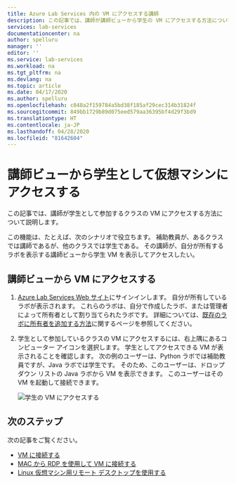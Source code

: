 ```yaml
---
title: Azure Lab Services 内の VM にアクセスする講師
description: この記事では、講師が講師ビューから学生の VM にアクセスする方法について説明します。 たとえば、補助教員があるクラスの講師になり、他のクラスで学生になることがあります。
services: lab-services
documentationcenter: na
author: spelluru
manager: ''
editor: ''
ms.service: lab-services
ms.workload: na
ms.tgt_pltfrm: na
ms.devlang: na
ms.topic: article
ms.date: 04/17/2020
ms.author: spelluru
ms.openlocfilehash: c048a2f159784a5bd38f185af29cec314b31824f
ms.sourcegitcommit: 849bb1729b89d075eed579aa36395bf4d29f3bd9
ms.translationtype: HT
ms.contentlocale: ja-JP
ms.lasthandoff: 04/28/2020
ms.locfileid: "81642604"
---
```

# <a name="access-virtual-machines-as-a-student-from-the-instructor-view"></a>講師ビューから学生として仮想マシンにアクセスする
この記事では、講師が学生として参加するクラスの VM にアクセスする方法について説明します。 

この機能は、たとえば、次のシナリオで役立ちます。 補助教員が、あるクラスでは講師であるが、他のクラスでは学生である。 その講師が、自分が所有するラボを表示する講師ビューから学生 VM を表示してアクセスしたい。 

## <a name="access-vms-from-instructor-view"></a>講師ビューから VM にアクセスする

1. [Azure Lab Services Web サイト](https://labs.azure.com)にサインインします。 自分が所有しているラボが表示されます。 これらのラボは、自分で作成したラボ、または管理者によって所有者として割り当てられたラボです。 詳細については、[既存のラボに所有者を追加する方法](how-to-add-user-lab-owner.md)に関するページを参照してください。
2. 学生として参加しているクラスの VM にアクセスするには、右上隅にあるコンピューター アイコンを選択します。 学生としてアクセスできる VM が表示されることを確認します。 次の例のユーザーは、Python ラボでは補助教員ですが、Java ラボでは学生です。 そのため、このユーザーは、ドロップダウン リストの Java ラボから VM を表示できます。 このユーザーはその VM を起動して接続できます。 
    
    ![学生の VM にアクセスする](../media/instructors-access-virtual-machines/access-student-virtual-machines.png)

## <a name="next-steps"></a>次のステップ
次の記事をご覧ください。

- [VM に接続する](how-to-use-classroom-lab.md#connect-to-the-vm)
- [MAC から RDP を使用して VM に接続する](connect-virtual-machine-mac-rdp.md)
- [Linux 仮想マシン用リモート デスクトップを使用する](how-to-use-remote-desktop-linux-student.md)
